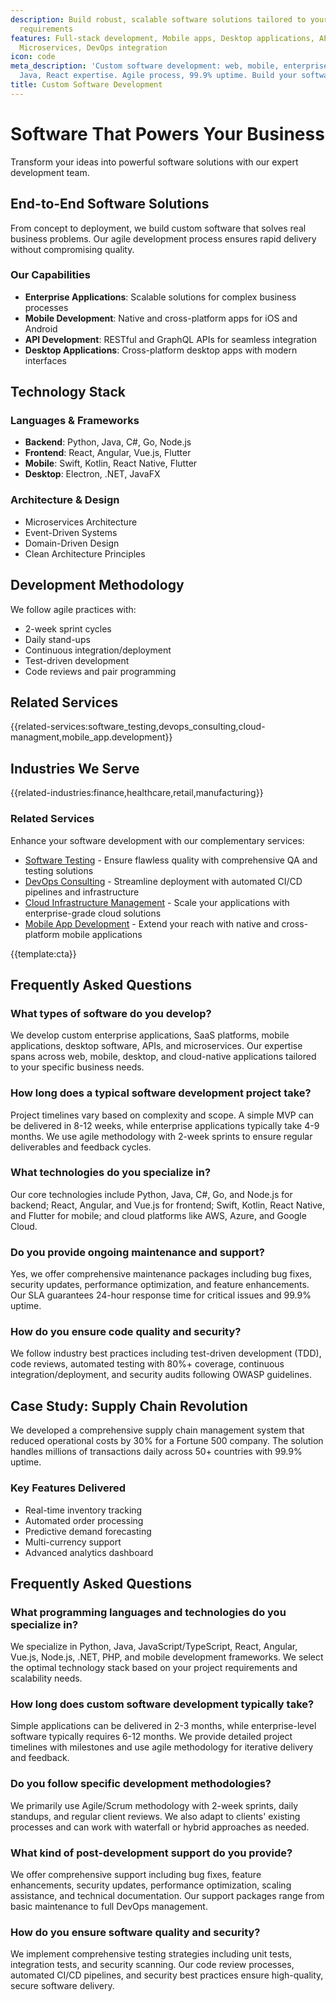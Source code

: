 ```yaml
---
description: Build robust, scalable software solutions tailored to your unique business
  requirements
features: Full-stack development, Mobile apps, Desktop applications, API development,
  Microservices, DevOps integration
icon: code
meta_description: 'Custom software development: web, mobile, enterprise apps. Python,
  Java, React expertise. Agile process, 99.9% uptime. Build your software today!'
title: Custom Software Development
---
```


# Software That Powers Your Business

Transform your ideas into powerful software solutions with our expert development team.

## End-to-End Software Solutions

From concept to deployment, we build custom software that solves real business problems. Our agile development process ensures rapid delivery without compromising quality.

### Our Capabilities

- **Enterprise Applications**: Scalable solutions for complex business processes
- **Mobile Development**: Native and cross-platform apps for iOS and Android
- **API Development**: RESTful and GraphQL APIs for seamless integration
- **Desktop Applications**: Cross-platform desktop apps with modern interfaces

## Technology Stack

### Languages & Frameworks

- **Backend**: Python, Java, C#, Go, Node.js
- **Frontend**: React, Angular, Vue.js, Flutter
- **Mobile**: Swift, Kotlin, React Native, Flutter
- **Desktop**: Electron, .NET, JavaFX

### Architecture & Design

- Microservices Architecture
- Event-Driven Systems
- Domain-Driven Design
- Clean Architecture Principles

## Development Methodology

We follow agile practices with:

- 2-week sprint cycles
- Daily stand-ups
- Continuous integration/deployment
- Test-driven development
- Code reviews and pair programming

## Related Services

{{related-services:software_testing,devops_consulting,cloud-managment,mobile_app.development}}

## Industries We Serve

{{related-industries:finance,healthcare,retail,manufacturing}}

### Related Services
Enhance your software development with our complementary services:
- [Software Testing](software_testing.html) - Ensure flawless quality with comprehensive QA and testing solutions
- [DevOps Consulting](devops_consulting.html) - Streamline deployment with automated CI/CD pipelines and infrastructure
- [Cloud Infrastructure Management](cloud-managment.html) - Scale your applications with enterprise-grade cloud solutions
- [Mobile App Development](mobile_app.development.html) - Extend your reach with native and cross-platform mobile applications

{{template:cta}}

## Frequently Asked Questions

### What types of software do you develop?
We develop custom enterprise applications, SaaS platforms, mobile applications, desktop software, APIs, and microservices. Our expertise spans across web, mobile, desktop, and cloud-native applications tailored to your specific business needs.

### How long does a typical software development project take?
Project timelines vary based on complexity and scope. A simple MVP can be delivered in 8-12 weeks, while enterprise applications typically take 4-9 months. We use agile methodology with 2-week sprints to ensure regular deliverables and feedback cycles.

### What technologies do you specialize in?
Our core technologies include Python, Java, C#, Go, and Node.js for backend; React, Angular, and Vue.js for frontend; Swift, Kotlin, React Native, and Flutter for mobile; and cloud platforms like AWS, Azure, and Google Cloud.

### Do you provide ongoing maintenance and support?
Yes, we offer comprehensive maintenance packages including bug fixes, security updates, performance optimization, and feature enhancements. Our SLA guarantees 24-hour response time for critical issues and 99.9% uptime.

### How do you ensure code quality and security?
We follow industry best practices including test-driven development (TDD), code reviews, automated testing with 80%+ coverage, continuous integration/deployment, and security audits following OWASP guidelines.

## Case Study: Supply Chain Revolution

We developed a comprehensive supply chain management system that reduced operational costs by 30% for a Fortune 500 company. The solution handles millions of transactions daily across 50+ countries with 99.9% uptime.

### Key Features Delivered

- Real-time inventory tracking
- Automated order processing
- Predictive demand forecasting
- Multi-currency support
- Advanced analytics dashboard

## Frequently Asked Questions

### What programming languages and technologies do you specialize in?

We specialize in Python, Java, JavaScript/TypeScript, React, Angular, Vue.js, Node.js, .NET, PHP, and mobile development frameworks. We select the optimal technology stack based on your project requirements and scalability needs.

### How long does custom software development typically take?

Simple applications can be delivered in 2-3 months, while enterprise-level software typically requires 6-12 months. We provide detailed project timelines with milestones and use agile methodology for iterative delivery and feedback.

### Do you follow specific development methodologies?

We primarily use Agile/Scrum methodology with 2-week sprints, daily standups, and regular client reviews. We also adapt to clients' existing processes and can work with waterfall or hybrid approaches as needed.

### What kind of post-development support do you provide?

We offer comprehensive support including bug fixes, feature enhancements, security updates, performance optimization, scaling assistance, and technical documentation. Our support packages range from basic maintenance to full DevOps management.

### How do you ensure software quality and security?

We implement comprehensive testing strategies including unit tests, integration tests, and security scanning. Our code review processes, automated CI/CD pipelines, and security best practices ensure high-quality, secure software delivery.

